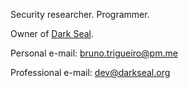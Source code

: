Security researcher. Programmer.

Owner of [Dark Seal](https://github.com/darkseal-org).



Personal e-mail: bruno.trigueiro@pm.me

Professional e-mail: dev@darkseal.org
